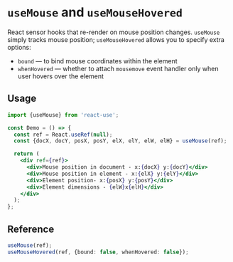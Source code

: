 # `useMouse` and `useMouseHovered`

React sensor hooks that re-render on mouse position changes. `useMouse` simply tracks
mouse position; `useMouseHovered` allows you to specify extra options:

- `bound` &mdash; to bind mouse coordinates within the element
- `whenHovered` &mdash; whether to attach `mousemove` event handler only when user hovers over the element

## Usage

```jsx
import {useMouse} from 'react-use';

const Demo = () => {
  const ref = React.useRef(null);
  const {docX, docY, posX, posY, elX, elY, elW, elH} = useMouse(ref);

  return (
    <div ref={ref}>
      <div>Mouse position in document - x:{docX} y:{docY}</div>
      <div>Mouse position in element - x:{elX} y:{elY}</div>
      <div>Element position- x:{posX} y:{posY}</div>
      <div>Element dimensions - {elW}x{elH}</div>
    </div>
  );
};
```

## Reference

```ts
useMouse(ref);
useMouseHovered(ref, {bound: false, whenHovered: false});
```
